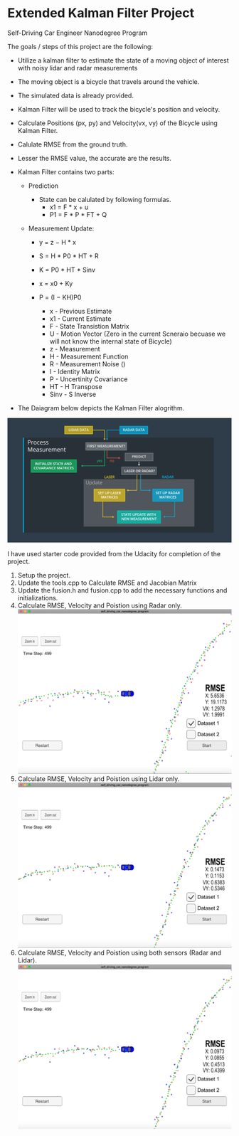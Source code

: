 # Extended Kalman Filter Project
Self-Driving Car Engineer Nanodegree Program

[//]: # (Image References)
[image1]: ./output_images/Kalman_Filter_Output.png
[image2]: ./output_images/Kalman_Filter_Output_Lidar_Only.png
[image3]: ./output_images/Kalman_Filter_Output_Radar_Only.png
[image4]: ./output_images/Kalman-Filter-Algorithm.png

The goals / steps of this project are the following:

* Utilize a kalman filter to estimate the state of a moving object of interest with noisy lidar and radar measurements
* The moving object is a bicycle that travels around the vehicle.
* The simulated data is already provided.
* Kalman Filter will be used to track the bicycle's position and velocity.
* Calculate Positions (px, py) and Velocity(vx, vy) of the Bicycle using Kalman Filter.
* Calulate RMSE from the ground truth.
* Lesser the RMSE value, the accurate are the results. 
* Kalman Filter contains two parts:
  * Prediction
    * State can be calulated by following formulas.
      * x1 = F * x + u 
      * P1 = F * P * FT + Q

  * Measurement Update:
      * y = z − H * x
      * S = H * P0 * HT + R
      * K = P0 * HT * Sinv
      * x = x0 + Ky
      * P = (I − KH)P0

        * x -  Previous Estimate
        * x1 - Current Estimate
        * F - State Transistion Matrix
        * U - Motion Vector (Zero in the current Scneraio becuase we will not know the internal state of Bicycle)
        * z - Measurement
        * H - Measurement Function
        * R - Measurement Noise ()
        * I - Identity Matrix
        * P - Uncertinity Covariance
        * HT - H Transpose
        * Sinv - S Inverse

* The Daiagram below depicts the Kalman Filter alogrithm.

![alt text][image4]


I have used starter code provided from the Udacity for completion of the project.

1. Setup the project.
2. Update the tools.cpp to Calculate RMSE and Jacobian Matrix
3. Update the fusion.h and fusion.cpp to add the necessary functions and initializations.
4. Calculate RMSE, Velocity and Poistion using Radar only.
![alt text][image3]
5. Calculate RMSE, Velocity and Poistion using Lidar only.
![alt text][image2]
6. Calculate RMSE, Velocity and Poistion using both sensors (Radar and Lidar).
![alt text][image1]


